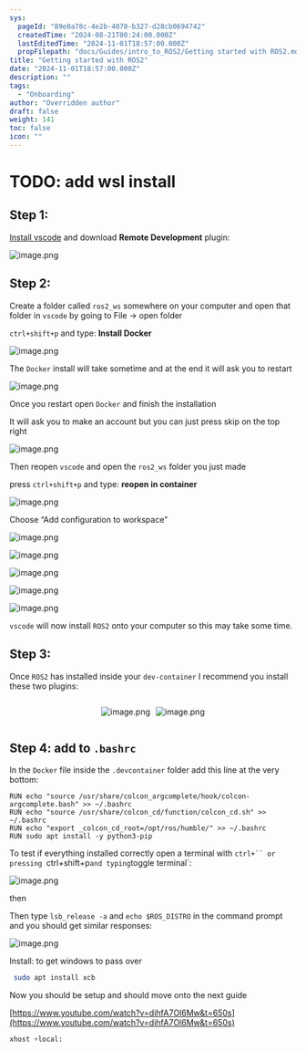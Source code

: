 ```yaml
---
sys:
  pageId: "89e0a78c-4e2b-4070-b327-d28cb0694742"
  createdTime: "2024-08-21T00:24:00.000Z"
  lastEditedTime: "2024-11-01T18:57:00.000Z"
  propFilepath: "docs/Guides/intro_to_ROS2/Getting started with ROS2.md"
title: "Getting started with ROS2"
date: "2024-11-01T18:57:00.000Z"
description: ""
tags:
  - "Onboarding"
author: "Overridden author"
draft: false
weight: 141
toc: false
icon: ""
---
```


# TODO: add wsl install

## Step 1:

[Install vscode](https://code.visualstudio.com/download) and download **Remote Development** plugin:

![image.png](https://prod-files-secure.s3.us-west-2.amazonaws.com/d518164a-d88e-44d1-a4ee-3adb3bd8bce0/efb52993-1881-4a40-b95e-6f020334f022/image.png?X-Amz-Algorithm=AWS4-HMAC-SHA256&X-Amz-Content-Sha256=UNSIGNED-PAYLOAD&X-Amz-Credential=ASIAZI2LB466QPIU3IVE%2F20250211%2Fus-west-2%2Fs3%2Faws4_request&X-Amz-Date=20250211T081040Z&X-Amz-Expires=3600&X-Amz-Security-Token=IQoJb3JpZ2luX2VjELj%2F%2F%2F%2F%2F%2F%2F%2F%2F%2FwEaCXVzLXdlc3QtMiJIMEYCIQDO9%2BZxD9%2BB42DTIUk7xN%2F%2F39bx%2BQeZpQNY6ZEpNS7DLgIhAIn%2F51Sy6IlN%2F5YrRJeMAGq%2Fa%2BfeMXdaWwymfcCKyJPrKogECNH%2F%2F%2F%2F%2F%2F%2F%2F%2F%2FwEQABoMNjM3NDIzMTgzODA1IgwdgVe8KHlB9VD62cwq3AMldOQ2k781T58jZeZV7O9muyi2msVWviJNsGbGw8nqM825br6%2Fr8GdygygHkB7e3Wmw%2F4oeRtus3BomzlpM86rKq6lHQVEGNNhfe6IFbjioiQod%2F0YaVyYOaH7kFf247tCOZBtHdj3oPLJaj2mt3cwDFxIFD3EeZ6LlmAnOnuGjFq2SIO5LOkEyNqxbi9MoLwYUYeap0fjkCOQRkKDOzI4h3T7Kba6w12K1Ig0AzhnfxK4qaNDj9yP5up5hV4qzmtsJFa0YTeqssZ3Cq%2FP%2F%2BW7EG0%2FzxU2Z23nM1lt59yHgBe4oQ4vNz9lDrOvYQV7JJPvIxQZrW4RzD%2F7vF4Br2O4akzsLOm5Z66SbZf1WburuFVmCQEvM%2B9ULhupTHBRIxKc7F2SjcR20%2Fk36t0D1BmOz89ubQlCh9uqnnuxzdDDu25D6GAoKc%2FDjhKbHF7qJ0FCTqyYbNXyGh2%2FA7r72u6Zyew246OMFEHspgx4E%2Bulk%2B%2BU%2Bjk0YWUVBy0fPwAhEUc7fEezq6cPX7NDUjldiH4rurBOotGyLRMXJzI%2FVt1clcZvEPR1Og7eXl8t8KtuDElJidWkvPdmgkzeAqtFqkpGjsgvGWH5KM1V10nJS2r0Qa%2Bhz3iRgIjeJ6p%2F4jDLgKy9BjqkAQQ8GmMOmPgUQsLcVKNE%2BIWKiuPqWTGw65dStg%2FiWeXfolNilxrFgGSoOXhA2vVPUCRVT2fDQ%2BdGH57bJfszkn4CqhbsD3XDoEKzfOUOOqBGeOtgv8oju%2Beb1cUgOlHGaO%2B0ZbhrxKOdeAYwMq1GBTGh%2F%2BJL90aZZgShyNehSPwCnO%2F5jKTTJYvq9bQamCOL5veEXogL2Lq8uebdctzMxn87SRkm&X-Amz-Signature=7acd3dc864754ea4fd351ebe0f5451a66ce9c4657280a71b5329a7fc9163f0ee&X-Amz-SignedHeaders=host&x-id=GetObject)

## Step 2:

Create a folder called `ros2_ws` somewhere on your computer and open that folder in `vscode` by going to File → open folder 

`ctrl+shift+p` and type: **Install Docker**

![image.png](https://prod-files-secure.s3.us-west-2.amazonaws.com/d518164a-d88e-44d1-a4ee-3adb3bd8bce0/2269dc0e-1cd5-47ff-bceb-c04ad9b2eab0/image.png?X-Amz-Algorithm=AWS4-HMAC-SHA256&X-Amz-Content-Sha256=UNSIGNED-PAYLOAD&X-Amz-Credential=ASIAZI2LB466QPIU3IVE%2F20250211%2Fus-west-2%2Fs3%2Faws4_request&X-Amz-Date=20250211T081040Z&X-Amz-Expires=3600&X-Amz-Security-Token=IQoJb3JpZ2luX2VjELj%2F%2F%2F%2F%2F%2F%2F%2F%2F%2FwEaCXVzLXdlc3QtMiJIMEYCIQDO9%2BZxD9%2BB42DTIUk7xN%2F%2F39bx%2BQeZpQNY6ZEpNS7DLgIhAIn%2F51Sy6IlN%2F5YrRJeMAGq%2Fa%2BfeMXdaWwymfcCKyJPrKogECNH%2F%2F%2F%2F%2F%2F%2F%2F%2F%2FwEQABoMNjM3NDIzMTgzODA1IgwdgVe8KHlB9VD62cwq3AMldOQ2k781T58jZeZV7O9muyi2msVWviJNsGbGw8nqM825br6%2Fr8GdygygHkB7e3Wmw%2F4oeRtus3BomzlpM86rKq6lHQVEGNNhfe6IFbjioiQod%2F0YaVyYOaH7kFf247tCOZBtHdj3oPLJaj2mt3cwDFxIFD3EeZ6LlmAnOnuGjFq2SIO5LOkEyNqxbi9MoLwYUYeap0fjkCOQRkKDOzI4h3T7Kba6w12K1Ig0AzhnfxK4qaNDj9yP5up5hV4qzmtsJFa0YTeqssZ3Cq%2FP%2F%2BW7EG0%2FzxU2Z23nM1lt59yHgBe4oQ4vNz9lDrOvYQV7JJPvIxQZrW4RzD%2F7vF4Br2O4akzsLOm5Z66SbZf1WburuFVmCQEvM%2B9ULhupTHBRIxKc7F2SjcR20%2Fk36t0D1BmOz89ubQlCh9uqnnuxzdDDu25D6GAoKc%2FDjhKbHF7qJ0FCTqyYbNXyGh2%2FA7r72u6Zyew246OMFEHspgx4E%2Bulk%2B%2BU%2Bjk0YWUVBy0fPwAhEUc7fEezq6cPX7NDUjldiH4rurBOotGyLRMXJzI%2FVt1clcZvEPR1Og7eXl8t8KtuDElJidWkvPdmgkzeAqtFqkpGjsgvGWH5KM1V10nJS2r0Qa%2Bhz3iRgIjeJ6p%2F4jDLgKy9BjqkAQQ8GmMOmPgUQsLcVKNE%2BIWKiuPqWTGw65dStg%2FiWeXfolNilxrFgGSoOXhA2vVPUCRVT2fDQ%2BdGH57bJfszkn4CqhbsD3XDoEKzfOUOOqBGeOtgv8oju%2Beb1cUgOlHGaO%2B0ZbhrxKOdeAYwMq1GBTGh%2F%2BJL90aZZgShyNehSPwCnO%2F5jKTTJYvq9bQamCOL5veEXogL2Lq8uebdctzMxn87SRkm&X-Amz-Signature=b742931ff05b1b49b8c733833a8493dd3c207ef3548f66b0fdeeba28b05c9a2f&X-Amz-SignedHeaders=host&x-id=GetObject)

The `Docker` install will take sometime and at the end it will ask you to restart

![image.png](https://prod-files-secure.s3.us-west-2.amazonaws.com/d518164a-d88e-44d1-a4ee-3adb3bd8bce0/ed233f78-be33-4b1f-b89c-9c346c0e961e/image.png?X-Amz-Algorithm=AWS4-HMAC-SHA256&X-Amz-Content-Sha256=UNSIGNED-PAYLOAD&X-Amz-Credential=ASIAZI2LB466QPIU3IVE%2F20250211%2Fus-west-2%2Fs3%2Faws4_request&X-Amz-Date=20250211T081040Z&X-Amz-Expires=3600&X-Amz-Security-Token=IQoJb3JpZ2luX2VjELj%2F%2F%2F%2F%2F%2F%2F%2F%2F%2FwEaCXVzLXdlc3QtMiJIMEYCIQDO9%2BZxD9%2BB42DTIUk7xN%2F%2F39bx%2BQeZpQNY6ZEpNS7DLgIhAIn%2F51Sy6IlN%2F5YrRJeMAGq%2Fa%2BfeMXdaWwymfcCKyJPrKogECNH%2F%2F%2F%2F%2F%2F%2F%2F%2F%2FwEQABoMNjM3NDIzMTgzODA1IgwdgVe8KHlB9VD62cwq3AMldOQ2k781T58jZeZV7O9muyi2msVWviJNsGbGw8nqM825br6%2Fr8GdygygHkB7e3Wmw%2F4oeRtus3BomzlpM86rKq6lHQVEGNNhfe6IFbjioiQod%2F0YaVyYOaH7kFf247tCOZBtHdj3oPLJaj2mt3cwDFxIFD3EeZ6LlmAnOnuGjFq2SIO5LOkEyNqxbi9MoLwYUYeap0fjkCOQRkKDOzI4h3T7Kba6w12K1Ig0AzhnfxK4qaNDj9yP5up5hV4qzmtsJFa0YTeqssZ3Cq%2FP%2F%2BW7EG0%2FzxU2Z23nM1lt59yHgBe4oQ4vNz9lDrOvYQV7JJPvIxQZrW4RzD%2F7vF4Br2O4akzsLOm5Z66SbZf1WburuFVmCQEvM%2B9ULhupTHBRIxKc7F2SjcR20%2Fk36t0D1BmOz89ubQlCh9uqnnuxzdDDu25D6GAoKc%2FDjhKbHF7qJ0FCTqyYbNXyGh2%2FA7r72u6Zyew246OMFEHspgx4E%2Bulk%2B%2BU%2Bjk0YWUVBy0fPwAhEUc7fEezq6cPX7NDUjldiH4rurBOotGyLRMXJzI%2FVt1clcZvEPR1Og7eXl8t8KtuDElJidWkvPdmgkzeAqtFqkpGjsgvGWH5KM1V10nJS2r0Qa%2Bhz3iRgIjeJ6p%2F4jDLgKy9BjqkAQQ8GmMOmPgUQsLcVKNE%2BIWKiuPqWTGw65dStg%2FiWeXfolNilxrFgGSoOXhA2vVPUCRVT2fDQ%2BdGH57bJfszkn4CqhbsD3XDoEKzfOUOOqBGeOtgv8oju%2Beb1cUgOlHGaO%2B0ZbhrxKOdeAYwMq1GBTGh%2F%2BJL90aZZgShyNehSPwCnO%2F5jKTTJYvq9bQamCOL5veEXogL2Lq8uebdctzMxn87SRkm&X-Amz-Signature=26a3c886acdc8b2ea8e82d00a1aa1e06b5593f60cbf0b2fe7bc887dcc525398e&X-Amz-SignedHeaders=host&x-id=GetObject)

Once you restart open `Docker` and finish the installation

It will ask you to make an account but you can just press skip on the top right

![image.png](https://prod-files-secure.s3.us-west-2.amazonaws.com/d518164a-d88e-44d1-a4ee-3adb3bd8bce0/21010ad9-1659-4fd9-9f59-9932a09b2a3d/image.png?X-Amz-Algorithm=AWS4-HMAC-SHA256&X-Amz-Content-Sha256=UNSIGNED-PAYLOAD&X-Amz-Credential=ASIAZI2LB466QPIU3IVE%2F20250211%2Fus-west-2%2Fs3%2Faws4_request&X-Amz-Date=20250211T081040Z&X-Amz-Expires=3600&X-Amz-Security-Token=IQoJb3JpZ2luX2VjELj%2F%2F%2F%2F%2F%2F%2F%2F%2F%2FwEaCXVzLXdlc3QtMiJIMEYCIQDO9%2BZxD9%2BB42DTIUk7xN%2F%2F39bx%2BQeZpQNY6ZEpNS7DLgIhAIn%2F51Sy6IlN%2F5YrRJeMAGq%2Fa%2BfeMXdaWwymfcCKyJPrKogECNH%2F%2F%2F%2F%2F%2F%2F%2F%2F%2FwEQABoMNjM3NDIzMTgzODA1IgwdgVe8KHlB9VD62cwq3AMldOQ2k781T58jZeZV7O9muyi2msVWviJNsGbGw8nqM825br6%2Fr8GdygygHkB7e3Wmw%2F4oeRtus3BomzlpM86rKq6lHQVEGNNhfe6IFbjioiQod%2F0YaVyYOaH7kFf247tCOZBtHdj3oPLJaj2mt3cwDFxIFD3EeZ6LlmAnOnuGjFq2SIO5LOkEyNqxbi9MoLwYUYeap0fjkCOQRkKDOzI4h3T7Kba6w12K1Ig0AzhnfxK4qaNDj9yP5up5hV4qzmtsJFa0YTeqssZ3Cq%2FP%2F%2BW7EG0%2FzxU2Z23nM1lt59yHgBe4oQ4vNz9lDrOvYQV7JJPvIxQZrW4RzD%2F7vF4Br2O4akzsLOm5Z66SbZf1WburuFVmCQEvM%2B9ULhupTHBRIxKc7F2SjcR20%2Fk36t0D1BmOz89ubQlCh9uqnnuxzdDDu25D6GAoKc%2FDjhKbHF7qJ0FCTqyYbNXyGh2%2FA7r72u6Zyew246OMFEHspgx4E%2Bulk%2B%2BU%2Bjk0YWUVBy0fPwAhEUc7fEezq6cPX7NDUjldiH4rurBOotGyLRMXJzI%2FVt1clcZvEPR1Og7eXl8t8KtuDElJidWkvPdmgkzeAqtFqkpGjsgvGWH5KM1V10nJS2r0Qa%2Bhz3iRgIjeJ6p%2F4jDLgKy9BjqkAQQ8GmMOmPgUQsLcVKNE%2BIWKiuPqWTGw65dStg%2FiWeXfolNilxrFgGSoOXhA2vVPUCRVT2fDQ%2BdGH57bJfszkn4CqhbsD3XDoEKzfOUOOqBGeOtgv8oju%2Beb1cUgOlHGaO%2B0ZbhrxKOdeAYwMq1GBTGh%2F%2BJL90aZZgShyNehSPwCnO%2F5jKTTJYvq9bQamCOL5veEXogL2Lq8uebdctzMxn87SRkm&X-Amz-Signature=947722c238717c4a48f1756ba0284c33989df2a3b982d7a4e99c8bea07c430f3&X-Amz-SignedHeaders=host&x-id=GetObject)

Then reopen `vscode` and open the `ros2_ws` folder you just made

press `ctrl+shift+p` and type: **reopen in container**

![image.png](https://prod-files-secure.s3.us-west-2.amazonaws.com/d518164a-d88e-44d1-a4ee-3adb3bd8bce0/4e93b8c2-41ad-488c-8095-c74205196118/image.png?X-Amz-Algorithm=AWS4-HMAC-SHA256&X-Amz-Content-Sha256=UNSIGNED-PAYLOAD&X-Amz-Credential=ASIAZI2LB466QPIU3IVE%2F20250211%2Fus-west-2%2Fs3%2Faws4_request&X-Amz-Date=20250211T081040Z&X-Amz-Expires=3600&X-Amz-Security-Token=IQoJb3JpZ2luX2VjELj%2F%2F%2F%2F%2F%2F%2F%2F%2F%2FwEaCXVzLXdlc3QtMiJIMEYCIQDO9%2BZxD9%2BB42DTIUk7xN%2F%2F39bx%2BQeZpQNY6ZEpNS7DLgIhAIn%2F51Sy6IlN%2F5YrRJeMAGq%2Fa%2BfeMXdaWwymfcCKyJPrKogECNH%2F%2F%2F%2F%2F%2F%2F%2F%2F%2FwEQABoMNjM3NDIzMTgzODA1IgwdgVe8KHlB9VD62cwq3AMldOQ2k781T58jZeZV7O9muyi2msVWviJNsGbGw8nqM825br6%2Fr8GdygygHkB7e3Wmw%2F4oeRtus3BomzlpM86rKq6lHQVEGNNhfe6IFbjioiQod%2F0YaVyYOaH7kFf247tCOZBtHdj3oPLJaj2mt3cwDFxIFD3EeZ6LlmAnOnuGjFq2SIO5LOkEyNqxbi9MoLwYUYeap0fjkCOQRkKDOzI4h3T7Kba6w12K1Ig0AzhnfxK4qaNDj9yP5up5hV4qzmtsJFa0YTeqssZ3Cq%2FP%2F%2BW7EG0%2FzxU2Z23nM1lt59yHgBe4oQ4vNz9lDrOvYQV7JJPvIxQZrW4RzD%2F7vF4Br2O4akzsLOm5Z66SbZf1WburuFVmCQEvM%2B9ULhupTHBRIxKc7F2SjcR20%2Fk36t0D1BmOz89ubQlCh9uqnnuxzdDDu25D6GAoKc%2FDjhKbHF7qJ0FCTqyYbNXyGh2%2FA7r72u6Zyew246OMFEHspgx4E%2Bulk%2B%2BU%2Bjk0YWUVBy0fPwAhEUc7fEezq6cPX7NDUjldiH4rurBOotGyLRMXJzI%2FVt1clcZvEPR1Og7eXl8t8KtuDElJidWkvPdmgkzeAqtFqkpGjsgvGWH5KM1V10nJS2r0Qa%2Bhz3iRgIjeJ6p%2F4jDLgKy9BjqkAQQ8GmMOmPgUQsLcVKNE%2BIWKiuPqWTGw65dStg%2FiWeXfolNilxrFgGSoOXhA2vVPUCRVT2fDQ%2BdGH57bJfszkn4CqhbsD3XDoEKzfOUOOqBGeOtgv8oju%2Beb1cUgOlHGaO%2B0ZbhrxKOdeAYwMq1GBTGh%2F%2BJL90aZZgShyNehSPwCnO%2F5jKTTJYvq9bQamCOL5veEXogL2Lq8uebdctzMxn87SRkm&X-Amz-Signature=c4472cfc154153ad8cacd1465fed98a1eb5a21b83bb9c70ad066678ab93760ca&X-Amz-SignedHeaders=host&x-id=GetObject)

Choose “Add configuration to workspace”

![image.png](https://prod-files-secure.s3.us-west-2.amazonaws.com/d518164a-d88e-44d1-a4ee-3adb3bd8bce0/9560b282-5060-4989-ba37-97e7b2c22476/image.png?X-Amz-Algorithm=AWS4-HMAC-SHA256&X-Amz-Content-Sha256=UNSIGNED-PAYLOAD&X-Amz-Credential=ASIAZI2LB466QPIU3IVE%2F20250211%2Fus-west-2%2Fs3%2Faws4_request&X-Amz-Date=20250211T081040Z&X-Amz-Expires=3600&X-Amz-Security-Token=IQoJb3JpZ2luX2VjELj%2F%2F%2F%2F%2F%2F%2F%2F%2F%2FwEaCXVzLXdlc3QtMiJIMEYCIQDO9%2BZxD9%2BB42DTIUk7xN%2F%2F39bx%2BQeZpQNY6ZEpNS7DLgIhAIn%2F51Sy6IlN%2F5YrRJeMAGq%2Fa%2BfeMXdaWwymfcCKyJPrKogECNH%2F%2F%2F%2F%2F%2F%2F%2F%2F%2FwEQABoMNjM3NDIzMTgzODA1IgwdgVe8KHlB9VD62cwq3AMldOQ2k781T58jZeZV7O9muyi2msVWviJNsGbGw8nqM825br6%2Fr8GdygygHkB7e3Wmw%2F4oeRtus3BomzlpM86rKq6lHQVEGNNhfe6IFbjioiQod%2F0YaVyYOaH7kFf247tCOZBtHdj3oPLJaj2mt3cwDFxIFD3EeZ6LlmAnOnuGjFq2SIO5LOkEyNqxbi9MoLwYUYeap0fjkCOQRkKDOzI4h3T7Kba6w12K1Ig0AzhnfxK4qaNDj9yP5up5hV4qzmtsJFa0YTeqssZ3Cq%2FP%2F%2BW7EG0%2FzxU2Z23nM1lt59yHgBe4oQ4vNz9lDrOvYQV7JJPvIxQZrW4RzD%2F7vF4Br2O4akzsLOm5Z66SbZf1WburuFVmCQEvM%2B9ULhupTHBRIxKc7F2SjcR20%2Fk36t0D1BmOz89ubQlCh9uqnnuxzdDDu25D6GAoKc%2FDjhKbHF7qJ0FCTqyYbNXyGh2%2FA7r72u6Zyew246OMFEHspgx4E%2Bulk%2B%2BU%2Bjk0YWUVBy0fPwAhEUc7fEezq6cPX7NDUjldiH4rurBOotGyLRMXJzI%2FVt1clcZvEPR1Og7eXl8t8KtuDElJidWkvPdmgkzeAqtFqkpGjsgvGWH5KM1V10nJS2r0Qa%2Bhz3iRgIjeJ6p%2F4jDLgKy9BjqkAQQ8GmMOmPgUQsLcVKNE%2BIWKiuPqWTGw65dStg%2FiWeXfolNilxrFgGSoOXhA2vVPUCRVT2fDQ%2BdGH57bJfszkn4CqhbsD3XDoEKzfOUOOqBGeOtgv8oju%2Beb1cUgOlHGaO%2B0ZbhrxKOdeAYwMq1GBTGh%2F%2BJL90aZZgShyNehSPwCnO%2F5jKTTJYvq9bQamCOL5veEXogL2Lq8uebdctzMxn87SRkm&X-Amz-Signature=6e7007f6358787497480224ceddf2b277145e350310cfc20254d566eb1afc386&X-Amz-SignedHeaders=host&x-id=GetObject)

![image.png](https://prod-files-secure.s3.us-west-2.amazonaws.com/d518164a-d88e-44d1-a4ee-3adb3bd8bce0/2ee63f81-886b-48e8-a553-dc6e5eac99e4/image.png?X-Amz-Algorithm=AWS4-HMAC-SHA256&X-Amz-Content-Sha256=UNSIGNED-PAYLOAD&X-Amz-Credential=ASIAZI2LB466QPIU3IVE%2F20250211%2Fus-west-2%2Fs3%2Faws4_request&X-Amz-Date=20250211T081040Z&X-Amz-Expires=3600&X-Amz-Security-Token=IQoJb3JpZ2luX2VjELj%2F%2F%2F%2F%2F%2F%2F%2F%2F%2FwEaCXVzLXdlc3QtMiJIMEYCIQDO9%2BZxD9%2BB42DTIUk7xN%2F%2F39bx%2BQeZpQNY6ZEpNS7DLgIhAIn%2F51Sy6IlN%2F5YrRJeMAGq%2Fa%2BfeMXdaWwymfcCKyJPrKogECNH%2F%2F%2F%2F%2F%2F%2F%2F%2F%2FwEQABoMNjM3NDIzMTgzODA1IgwdgVe8KHlB9VD62cwq3AMldOQ2k781T58jZeZV7O9muyi2msVWviJNsGbGw8nqM825br6%2Fr8GdygygHkB7e3Wmw%2F4oeRtus3BomzlpM86rKq6lHQVEGNNhfe6IFbjioiQod%2F0YaVyYOaH7kFf247tCOZBtHdj3oPLJaj2mt3cwDFxIFD3EeZ6LlmAnOnuGjFq2SIO5LOkEyNqxbi9MoLwYUYeap0fjkCOQRkKDOzI4h3T7Kba6w12K1Ig0AzhnfxK4qaNDj9yP5up5hV4qzmtsJFa0YTeqssZ3Cq%2FP%2F%2BW7EG0%2FzxU2Z23nM1lt59yHgBe4oQ4vNz9lDrOvYQV7JJPvIxQZrW4RzD%2F7vF4Br2O4akzsLOm5Z66SbZf1WburuFVmCQEvM%2B9ULhupTHBRIxKc7F2SjcR20%2Fk36t0D1BmOz89ubQlCh9uqnnuxzdDDu25D6GAoKc%2FDjhKbHF7qJ0FCTqyYbNXyGh2%2FA7r72u6Zyew246OMFEHspgx4E%2Bulk%2B%2BU%2Bjk0YWUVBy0fPwAhEUc7fEezq6cPX7NDUjldiH4rurBOotGyLRMXJzI%2FVt1clcZvEPR1Og7eXl8t8KtuDElJidWkvPdmgkzeAqtFqkpGjsgvGWH5KM1V10nJS2r0Qa%2Bhz3iRgIjeJ6p%2F4jDLgKy9BjqkAQQ8GmMOmPgUQsLcVKNE%2BIWKiuPqWTGw65dStg%2FiWeXfolNilxrFgGSoOXhA2vVPUCRVT2fDQ%2BdGH57bJfszkn4CqhbsD3XDoEKzfOUOOqBGeOtgv8oju%2Beb1cUgOlHGaO%2B0ZbhrxKOdeAYwMq1GBTGh%2F%2BJL90aZZgShyNehSPwCnO%2F5jKTTJYvq9bQamCOL5veEXogL2Lq8uebdctzMxn87SRkm&X-Amz-Signature=654f289b63e13c5bd196cbeb15f89dc1829a696fdf0201d42613331c64cfc119&X-Amz-SignedHeaders=host&x-id=GetObject)

![image.png](https://prod-files-secure.s3.us-west-2.amazonaws.com/d518164a-d88e-44d1-a4ee-3adb3bd8bce0/ae1580b2-b048-407e-aed9-b584224a7a04/image.png?X-Amz-Algorithm=AWS4-HMAC-SHA256&X-Amz-Content-Sha256=UNSIGNED-PAYLOAD&X-Amz-Credential=ASIAZI2LB466QPIU3IVE%2F20250211%2Fus-west-2%2Fs3%2Faws4_request&X-Amz-Date=20250211T081040Z&X-Amz-Expires=3600&X-Amz-Security-Token=IQoJb3JpZ2luX2VjELj%2F%2F%2F%2F%2F%2F%2F%2F%2F%2FwEaCXVzLXdlc3QtMiJIMEYCIQDO9%2BZxD9%2BB42DTIUk7xN%2F%2F39bx%2BQeZpQNY6ZEpNS7DLgIhAIn%2F51Sy6IlN%2F5YrRJeMAGq%2Fa%2BfeMXdaWwymfcCKyJPrKogECNH%2F%2F%2F%2F%2F%2F%2F%2F%2F%2FwEQABoMNjM3NDIzMTgzODA1IgwdgVe8KHlB9VD62cwq3AMldOQ2k781T58jZeZV7O9muyi2msVWviJNsGbGw8nqM825br6%2Fr8GdygygHkB7e3Wmw%2F4oeRtus3BomzlpM86rKq6lHQVEGNNhfe6IFbjioiQod%2F0YaVyYOaH7kFf247tCOZBtHdj3oPLJaj2mt3cwDFxIFD3EeZ6LlmAnOnuGjFq2SIO5LOkEyNqxbi9MoLwYUYeap0fjkCOQRkKDOzI4h3T7Kba6w12K1Ig0AzhnfxK4qaNDj9yP5up5hV4qzmtsJFa0YTeqssZ3Cq%2FP%2F%2BW7EG0%2FzxU2Z23nM1lt59yHgBe4oQ4vNz9lDrOvYQV7JJPvIxQZrW4RzD%2F7vF4Br2O4akzsLOm5Z66SbZf1WburuFVmCQEvM%2B9ULhupTHBRIxKc7F2SjcR20%2Fk36t0D1BmOz89ubQlCh9uqnnuxzdDDu25D6GAoKc%2FDjhKbHF7qJ0FCTqyYbNXyGh2%2FA7r72u6Zyew246OMFEHspgx4E%2Bulk%2B%2BU%2Bjk0YWUVBy0fPwAhEUc7fEezq6cPX7NDUjldiH4rurBOotGyLRMXJzI%2FVt1clcZvEPR1Og7eXl8t8KtuDElJidWkvPdmgkzeAqtFqkpGjsgvGWH5KM1V10nJS2r0Qa%2Bhz3iRgIjeJ6p%2F4jDLgKy9BjqkAQQ8GmMOmPgUQsLcVKNE%2BIWKiuPqWTGw65dStg%2FiWeXfolNilxrFgGSoOXhA2vVPUCRVT2fDQ%2BdGH57bJfszkn4CqhbsD3XDoEKzfOUOOqBGeOtgv8oju%2Beb1cUgOlHGaO%2B0ZbhrxKOdeAYwMq1GBTGh%2F%2BJL90aZZgShyNehSPwCnO%2F5jKTTJYvq9bQamCOL5veEXogL2Lq8uebdctzMxn87SRkm&X-Amz-Signature=b626f3847094b01b46dc6db8ec4eebe70d8676365918c50acce727830ed665da&X-Amz-SignedHeaders=host&x-id=GetObject)

![image.png](https://prod-files-secure.s3.us-west-2.amazonaws.com/d518164a-d88e-44d1-a4ee-3adb3bd8bce0/53255b28-f75e-430f-b9e3-c0ac8577e42b/image.png?X-Amz-Algorithm=AWS4-HMAC-SHA256&X-Amz-Content-Sha256=UNSIGNED-PAYLOAD&X-Amz-Credential=ASIAZI2LB466QPIU3IVE%2F20250211%2Fus-west-2%2Fs3%2Faws4_request&X-Amz-Date=20250211T081040Z&X-Amz-Expires=3600&X-Amz-Security-Token=IQoJb3JpZ2luX2VjELj%2F%2F%2F%2F%2F%2F%2F%2F%2F%2FwEaCXVzLXdlc3QtMiJIMEYCIQDO9%2BZxD9%2BB42DTIUk7xN%2F%2F39bx%2BQeZpQNY6ZEpNS7DLgIhAIn%2F51Sy6IlN%2F5YrRJeMAGq%2Fa%2BfeMXdaWwymfcCKyJPrKogECNH%2F%2F%2F%2F%2F%2F%2F%2F%2F%2FwEQABoMNjM3NDIzMTgzODA1IgwdgVe8KHlB9VD62cwq3AMldOQ2k781T58jZeZV7O9muyi2msVWviJNsGbGw8nqM825br6%2Fr8GdygygHkB7e3Wmw%2F4oeRtus3BomzlpM86rKq6lHQVEGNNhfe6IFbjioiQod%2F0YaVyYOaH7kFf247tCOZBtHdj3oPLJaj2mt3cwDFxIFD3EeZ6LlmAnOnuGjFq2SIO5LOkEyNqxbi9MoLwYUYeap0fjkCOQRkKDOzI4h3T7Kba6w12K1Ig0AzhnfxK4qaNDj9yP5up5hV4qzmtsJFa0YTeqssZ3Cq%2FP%2F%2BW7EG0%2FzxU2Z23nM1lt59yHgBe4oQ4vNz9lDrOvYQV7JJPvIxQZrW4RzD%2F7vF4Br2O4akzsLOm5Z66SbZf1WburuFVmCQEvM%2B9ULhupTHBRIxKc7F2SjcR20%2Fk36t0D1BmOz89ubQlCh9uqnnuxzdDDu25D6GAoKc%2FDjhKbHF7qJ0FCTqyYbNXyGh2%2FA7r72u6Zyew246OMFEHspgx4E%2Bulk%2B%2BU%2Bjk0YWUVBy0fPwAhEUc7fEezq6cPX7NDUjldiH4rurBOotGyLRMXJzI%2FVt1clcZvEPR1Og7eXl8t8KtuDElJidWkvPdmgkzeAqtFqkpGjsgvGWH5KM1V10nJS2r0Qa%2Bhz3iRgIjeJ6p%2F4jDLgKy9BjqkAQQ8GmMOmPgUQsLcVKNE%2BIWKiuPqWTGw65dStg%2FiWeXfolNilxrFgGSoOXhA2vVPUCRVT2fDQ%2BdGH57bJfszkn4CqhbsD3XDoEKzfOUOOqBGeOtgv8oju%2Beb1cUgOlHGaO%2B0ZbhrxKOdeAYwMq1GBTGh%2F%2BJL90aZZgShyNehSPwCnO%2F5jKTTJYvq9bQamCOL5veEXogL2Lq8uebdctzMxn87SRkm&X-Amz-Signature=4f680373f84ca266527b09f842775698e9ba97ee2511c6a5f39c67f2a883cd81&X-Amz-SignedHeaders=host&x-id=GetObject)

![image.png](https://prod-files-secure.s3.us-west-2.amazonaws.com/d518164a-d88e-44d1-a4ee-3adb3bd8bce0/7c562767-5af9-4ffb-97d1-327bcdf4ee00/image.png?X-Amz-Algorithm=AWS4-HMAC-SHA256&X-Amz-Content-Sha256=UNSIGNED-PAYLOAD&X-Amz-Credential=ASIAZI2LB466QPIU3IVE%2F20250211%2Fus-west-2%2Fs3%2Faws4_request&X-Amz-Date=20250211T081040Z&X-Amz-Expires=3600&X-Amz-Security-Token=IQoJb3JpZ2luX2VjELj%2F%2F%2F%2F%2F%2F%2F%2F%2F%2FwEaCXVzLXdlc3QtMiJIMEYCIQDO9%2BZxD9%2BB42DTIUk7xN%2F%2F39bx%2BQeZpQNY6ZEpNS7DLgIhAIn%2F51Sy6IlN%2F5YrRJeMAGq%2Fa%2BfeMXdaWwymfcCKyJPrKogECNH%2F%2F%2F%2F%2F%2F%2F%2F%2F%2FwEQABoMNjM3NDIzMTgzODA1IgwdgVe8KHlB9VD62cwq3AMldOQ2k781T58jZeZV7O9muyi2msVWviJNsGbGw8nqM825br6%2Fr8GdygygHkB7e3Wmw%2F4oeRtus3BomzlpM86rKq6lHQVEGNNhfe6IFbjioiQod%2F0YaVyYOaH7kFf247tCOZBtHdj3oPLJaj2mt3cwDFxIFD3EeZ6LlmAnOnuGjFq2SIO5LOkEyNqxbi9MoLwYUYeap0fjkCOQRkKDOzI4h3T7Kba6w12K1Ig0AzhnfxK4qaNDj9yP5up5hV4qzmtsJFa0YTeqssZ3Cq%2FP%2F%2BW7EG0%2FzxU2Z23nM1lt59yHgBe4oQ4vNz9lDrOvYQV7JJPvIxQZrW4RzD%2F7vF4Br2O4akzsLOm5Z66SbZf1WburuFVmCQEvM%2B9ULhupTHBRIxKc7F2SjcR20%2Fk36t0D1BmOz89ubQlCh9uqnnuxzdDDu25D6GAoKc%2FDjhKbHF7qJ0FCTqyYbNXyGh2%2FA7r72u6Zyew246OMFEHspgx4E%2Bulk%2B%2BU%2Bjk0YWUVBy0fPwAhEUc7fEezq6cPX7NDUjldiH4rurBOotGyLRMXJzI%2FVt1clcZvEPR1Og7eXl8t8KtuDElJidWkvPdmgkzeAqtFqkpGjsgvGWH5KM1V10nJS2r0Qa%2Bhz3iRgIjeJ6p%2F4jDLgKy9BjqkAQQ8GmMOmPgUQsLcVKNE%2BIWKiuPqWTGw65dStg%2FiWeXfolNilxrFgGSoOXhA2vVPUCRVT2fDQ%2BdGH57bJfszkn4CqhbsD3XDoEKzfOUOOqBGeOtgv8oju%2Beb1cUgOlHGaO%2B0ZbhrxKOdeAYwMq1GBTGh%2F%2BJL90aZZgShyNehSPwCnO%2F5jKTTJYvq9bQamCOL5veEXogL2Lq8uebdctzMxn87SRkm&X-Amz-Signature=5eab1e5c0fd4c4bbdb8eef7656b53097d470b6600e13426935a7fd0ec1d63b5a&X-Amz-SignedHeaders=host&x-id=GetObject)

`vscode` will now install `ROS2` onto your computer so this may take some time.

## Step 3:

Once `ROS2` has installed inside your `dev-container` I recommend you install these two plugins:

<div style="display: flex;flex-direction: row; column-gap:10px; max-width: 630px;justify-content: center;">
<div>

![image.png](https://prod-files-secure.s3.us-west-2.amazonaws.com/d518164a-d88e-44d1-a4ee-3adb3bd8bce0/3fc3d550-5a54-4ba1-ba6b-faa01cdb7369/image.png?X-Amz-Algorithm=AWS4-HMAC-SHA256&X-Amz-Content-Sha256=UNSIGNED-PAYLOAD&X-Amz-Credential=ASIAZI2LB4665VQ2OJKA%2F20250211%2Fus-west-2%2Fs3%2Faws4_request&X-Amz-Date=20250211T081042Z&X-Amz-Expires=3600&X-Amz-Security-Token=IQoJb3JpZ2luX2VjELj%2F%2F%2F%2F%2F%2F%2F%2F%2F%2FwEaCXVzLXdlc3QtMiJHMEUCIQCQU0NZHhpFGljdRfHvRnzJOju1SRGGGrzVGk8pCUTwgAIge6QOFptZ80nqWfbZSCTB4mOQVYIB87b8H6vjJAEX6NYqiAQI0f%2F%2F%2F%2F%2F%2F%2F%2F%2F%2FARAAGgw2Mzc0MjMxODM4MDUiDPunmDghuk0ea7Xo4yrcAy0%2BXKTxFx1bzlPy7ySWC05CUfH1VmNfyYBeJVGpTLv9MzIFjCpup4Xtuc8UnBOVCay0mAnLdxOrARjXbRrrSnHAi8VGyGp3dh5I5rzY%2Bp95RIA7s%2ByD23iWLqL28%2BcU8nYZxHL6uQe9qPdWaleLyEbkVY0jUQRx7TJQU%2F6L3HRUZm6pZ356DppJ2iFbxw7sesKOJhih0gQd0d40Ya0kFaORf3v%2Fp9485IygBu%2Bs5Wo16qgm4vxjnVMdi2YxWTkvAuv21ruJlTVY1ycMfH4u1JMtk9X48CLO7gk7kcBuTiOP2ivWZNMbr7PDYYdv6gGC3zP8%2FWaMgQwsPduRMwszXSCQzzhTg0vcqS38KMI%2FgkS7ElN620gSwXYSs1bs8yj%2B6ZRn7f8dDORDnf4n44UxfJ05up1Lvs5B8c3tIbDA3VWTGD1M85U%2FlSedf1ongEY9OIfF9boiomN3wM1auSdlveyHdzV10owHVqkNvFKFYueli8EIOKnTRVnGEw2FeL7mlQLexnjv1Y0bT4vmtsk3yKQkLLn%2FCr1LBZCQaqHfGqeBPllj38x%2F2k6Wfc6xYoCPjg85%2Bedc259ZNrWE2%2BY4Rmkty5RTcaMSWIa80vNuQt0MXnjZftVVjRck2iulMNmArL0GOqUBBCl9%2BDnMKM9gwDNl1Jkck%2FQQ3CWz6jjq6KBNEgsLB63oW3r2RRAqMJx3l%2BOv9swx490fQ3hILnUAfTTfhl7bDfg6hS9D4HJko5CgBMzJbxuggB07vHJr18u1Hhmgxj0HL%2BCZGuy%2F%2BrLRb0O%2Bfo7KO%2B5L%2F%2FtsHFrPfq%2BDwFcz94vF19YS8jJRWkKEtSsJGjxufPYwMxqzuguU6Osrw4XPWOnKvDci&X-Amz-Signature=47072df464aee937311f469a61b464791d697e99509d255d60a903881a730a18&X-Amz-SignedHeaders=host&x-id=GetObject)

</div>
<div>

![image.png](https://prod-files-secure.s3.us-west-2.amazonaws.com/d518164a-d88e-44d1-a4ee-3adb3bd8bce0/d994cc66-13c2-4093-a5a3-f84cf4601a82/image.png?X-Amz-Algorithm=AWS4-HMAC-SHA256&X-Amz-Content-Sha256=UNSIGNED-PAYLOAD&X-Amz-Credential=ASIAZI2LB466YEVOE3LB%2F20250211%2Fus-west-2%2Fs3%2Faws4_request&X-Amz-Date=20250211T081043Z&X-Amz-Expires=3600&X-Amz-Security-Token=IQoJb3JpZ2luX2VjELj%2F%2F%2F%2F%2F%2F%2F%2F%2F%2FwEaCXVzLXdlc3QtMiJHMEUCICfA8vgRdMP1K%2BuK2OTpLlaqt4qYR3wVfNsuFnLJ8DfUAiEA1PcU6wm1AYvXXPVJqAb5%2BHgZXqxUSiiZRVMEOjJJ7m8qiAQI0f%2F%2F%2F%2F%2F%2F%2F%2F%2F%2FARAAGgw2Mzc0MjMxODM4MDUiDMwe4ia1CMdeyXi0WircA41R%2Bm6Lg2%2BKnAMveiQ0xoRgv%2BFDObpNZS38C6F0j2ebvzRDF8YnWUMovqu9d26NsB3tmY92aRhHXUtQKTslXr1V3GUQg3vA%2FtHDBSBKaSkCm131TqWVJt8ViL%2Bp5NSo1Gp0D6bH%2FTXGZQOVO0Yzqcg1i%2BajO6VTHHshBKJYeAWvl19aYDtguiIxaWiaVB4bZOApCW%2Fo7f3AMM63DShqZVLes0Hq5CftV6qOWPqpEHIIIb7XHlM15mio8EZeQ%2FLK2rwQxEeGHEeLT8zdiFC2itccML%2FZ5AATu6OZwZk%2B7CE7WIeCxYkBE%2BBBu1Mh1rBVqoC4mfazgRa6pLcKpn6bWP6p8mJGJMqIvgvXI05wqwVSwP78USnFssbeOq%2BktZ69Gyu29j2qQhj%2FBJdes1cRCuJ5%2B4BmfwWUdQcm8l69QC7jCb1i5jjIlJ6up%2FIXKpQb9zM%2FkMD5L%2B39Gx0PGJYBjQr3EvA%2FtFrbcqJ9AAz6%2FUMZuZb5ulpyUNR81HR5Ewo8LA9wgdFsX7tbfXF0WlnMd5%2BzKAoALlNJT6F1CvMm1tUER4uvWDq%2BXKo%2B1MMWLnIsCWZq89T50ot7pk5lXKZeg%2Ffqsx7m3cuUxHmriW899w7p3CJyNgnzBRzl4RwGMNOArL0GOqUBrSuNuomYmfyJTg4THj9qunUqN0EUUq2IRiICKyvnEfsTsBMPa5AqdO0BdrHYdGK9ZDV9%2FzQjxNiBgdm6tobchrhAY%2BdzXmo6RRh0pIQ6nRWjZsjK06%2BSmb%2FYY%2BerDhwU8sSIX19ewejt2ItBy1hsDKoKWBUkBtv8%2FX%2B0IU9r59%2FlO89Cui0Mm3M%2FndO1aPcHjKsvlEZogdC98whj1IaXP0RwWIFo&X-Amz-Signature=3bbfa28dc2eaeccf0c6e0f7c44073ce8079b83edb69d4412fa1b19ad3112e72b&X-Amz-SignedHeaders=host&x-id=GetObject)

</div>
</div>

## Step 4: add to `.bashrc`

In the `Docker` file inside the `.devcontainer` folder add this line at the very bottom: 

```docker
RUN echo "source /usr/share/colcon_argcomplete/hook/colcon-argcomplete.bash" >> ~/.bashrc
RUN echo "source /usr/share/colcon_cd/function/colcon_cd.sh" >> ~/.bashrc
RUN echo "export _colcon_cd_root=/opt/ros/humble/" >> ~/.bashrc
RUN sudo apt install -y python3-pip 
```

To test if everything installed correctly open a terminal with `ctrl+`` or pressing `ctrl+shift+p` and typing `toggle terminal`:

![image.png](https://prod-files-secure.s3.us-west-2.amazonaws.com/d518164a-d88e-44d1-a4ee-3adb3bd8bce0/6a4943d8-b04e-4c02-9a58-775f3384d1a5/image.png?X-Amz-Algorithm=AWS4-HMAC-SHA256&X-Amz-Content-Sha256=UNSIGNED-PAYLOAD&X-Amz-Credential=ASIAZI2LB466QPIU3IVE%2F20250211%2Fus-west-2%2Fs3%2Faws4_request&X-Amz-Date=20250211T081040Z&X-Amz-Expires=3600&X-Amz-Security-Token=IQoJb3JpZ2luX2VjELj%2F%2F%2F%2F%2F%2F%2F%2F%2F%2FwEaCXVzLXdlc3QtMiJIMEYCIQDO9%2BZxD9%2BB42DTIUk7xN%2F%2F39bx%2BQeZpQNY6ZEpNS7DLgIhAIn%2F51Sy6IlN%2F5YrRJeMAGq%2Fa%2BfeMXdaWwymfcCKyJPrKogECNH%2F%2F%2F%2F%2F%2F%2F%2F%2F%2FwEQABoMNjM3NDIzMTgzODA1IgwdgVe8KHlB9VD62cwq3AMldOQ2k781T58jZeZV7O9muyi2msVWviJNsGbGw8nqM825br6%2Fr8GdygygHkB7e3Wmw%2F4oeRtus3BomzlpM86rKq6lHQVEGNNhfe6IFbjioiQod%2F0YaVyYOaH7kFf247tCOZBtHdj3oPLJaj2mt3cwDFxIFD3EeZ6LlmAnOnuGjFq2SIO5LOkEyNqxbi9MoLwYUYeap0fjkCOQRkKDOzI4h3T7Kba6w12K1Ig0AzhnfxK4qaNDj9yP5up5hV4qzmtsJFa0YTeqssZ3Cq%2FP%2F%2BW7EG0%2FzxU2Z23nM1lt59yHgBe4oQ4vNz9lDrOvYQV7JJPvIxQZrW4RzD%2F7vF4Br2O4akzsLOm5Z66SbZf1WburuFVmCQEvM%2B9ULhupTHBRIxKc7F2SjcR20%2Fk36t0D1BmOz89ubQlCh9uqnnuxzdDDu25D6GAoKc%2FDjhKbHF7qJ0FCTqyYbNXyGh2%2FA7r72u6Zyew246OMFEHspgx4E%2Bulk%2B%2BU%2Bjk0YWUVBy0fPwAhEUc7fEezq6cPX7NDUjldiH4rurBOotGyLRMXJzI%2FVt1clcZvEPR1Og7eXl8t8KtuDElJidWkvPdmgkzeAqtFqkpGjsgvGWH5KM1V10nJS2r0Qa%2Bhz3iRgIjeJ6p%2F4jDLgKy9BjqkAQQ8GmMOmPgUQsLcVKNE%2BIWKiuPqWTGw65dStg%2FiWeXfolNilxrFgGSoOXhA2vVPUCRVT2fDQ%2BdGH57bJfszkn4CqhbsD3XDoEKzfOUOOqBGeOtgv8oju%2Beb1cUgOlHGaO%2B0ZbhrxKOdeAYwMq1GBTGh%2F%2BJL90aZZgShyNehSPwCnO%2F5jKTTJYvq9bQamCOL5veEXogL2Lq8uebdctzMxn87SRkm&X-Amz-Signature=d5c21c918ae6c72a43cbe5ab473812869427f54dc1ef1ddf313824d7ffe47e70&X-Amz-SignedHeaders=host&x-id=GetObject)

then 

Then type `lsb_release -a` and `echo $ROS_DISTRO` in the command prompt and you should get similar responses:

![image.png](https://prod-files-secure.s3.us-west-2.amazonaws.com/d518164a-d88e-44d1-a4ee-3adb3bd8bce0/3e635dec-a805-4e85-8b9e-d000e5b71a4e/image.png?X-Amz-Algorithm=AWS4-HMAC-SHA256&X-Amz-Content-Sha256=UNSIGNED-PAYLOAD&X-Amz-Credential=ASIAZI2LB466QPIU3IVE%2F20250211%2Fus-west-2%2Fs3%2Faws4_request&X-Amz-Date=20250211T081040Z&X-Amz-Expires=3600&X-Amz-Security-Token=IQoJb3JpZ2luX2VjELj%2F%2F%2F%2F%2F%2F%2F%2F%2F%2FwEaCXVzLXdlc3QtMiJIMEYCIQDO9%2BZxD9%2BB42DTIUk7xN%2F%2F39bx%2BQeZpQNY6ZEpNS7DLgIhAIn%2F51Sy6IlN%2F5YrRJeMAGq%2Fa%2BfeMXdaWwymfcCKyJPrKogECNH%2F%2F%2F%2F%2F%2F%2F%2F%2F%2FwEQABoMNjM3NDIzMTgzODA1IgwdgVe8KHlB9VD62cwq3AMldOQ2k781T58jZeZV7O9muyi2msVWviJNsGbGw8nqM825br6%2Fr8GdygygHkB7e3Wmw%2F4oeRtus3BomzlpM86rKq6lHQVEGNNhfe6IFbjioiQod%2F0YaVyYOaH7kFf247tCOZBtHdj3oPLJaj2mt3cwDFxIFD3EeZ6LlmAnOnuGjFq2SIO5LOkEyNqxbi9MoLwYUYeap0fjkCOQRkKDOzI4h3T7Kba6w12K1Ig0AzhnfxK4qaNDj9yP5up5hV4qzmtsJFa0YTeqssZ3Cq%2FP%2F%2BW7EG0%2FzxU2Z23nM1lt59yHgBe4oQ4vNz9lDrOvYQV7JJPvIxQZrW4RzD%2F7vF4Br2O4akzsLOm5Z66SbZf1WburuFVmCQEvM%2B9ULhupTHBRIxKc7F2SjcR20%2Fk36t0D1BmOz89ubQlCh9uqnnuxzdDDu25D6GAoKc%2FDjhKbHF7qJ0FCTqyYbNXyGh2%2FA7r72u6Zyew246OMFEHspgx4E%2Bulk%2B%2BU%2Bjk0YWUVBy0fPwAhEUc7fEezq6cPX7NDUjldiH4rurBOotGyLRMXJzI%2FVt1clcZvEPR1Og7eXl8t8KtuDElJidWkvPdmgkzeAqtFqkpGjsgvGWH5KM1V10nJS2r0Qa%2Bhz3iRgIjeJ6p%2F4jDLgKy9BjqkAQQ8GmMOmPgUQsLcVKNE%2BIWKiuPqWTGw65dStg%2FiWeXfolNilxrFgGSoOXhA2vVPUCRVT2fDQ%2BdGH57bJfszkn4CqhbsD3XDoEKzfOUOOqBGeOtgv8oju%2Beb1cUgOlHGaO%2B0ZbhrxKOdeAYwMq1GBTGh%2F%2BJL90aZZgShyNehSPwCnO%2F5jKTTJYvq9bQamCOL5veEXogL2Lq8uebdctzMxn87SRkm&X-Amz-Signature=6d5248fab823b867bff039fcb24f2d3dd1417bfe978378a47c288a9e3e5fb1ca&X-Amz-SignedHeaders=host&x-id=GetObject)

Install:  to get windows to pass over

```bash
 sudo apt install xcb
```

Now you should be setup and should move onto the next guide 

[https://www.youtube.com/watch?v=dihfA7Ol6Mw&t=650s](https://www.youtube.com/watch?v=dihfA7Ol6Mw&t=650s)

```python
xhost +local:
```
